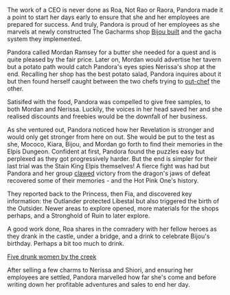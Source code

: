 <!-- title: Roa Pandora -->
<!-- status: Alive -->

The work of a CEO is never done as Roa, Not Rao or Raora, Pandora made it a point to start her days early to ensure that she and her employees are prepared for success. And truly, Pandora is proud of her employees as she marvels at newly constructed The Gacharms shop [Bijou built](https://youtu.be/i54lsw-XjDA?t=692) and the gacha system they implemented.

Pandora called Mordan Ramsey for a butter she needed for a quest and is quite pleased by the fair price. Later on, Mordan would advertise her tavern but a potato path would catch Pandora's eyes spies Nerissa's shop at the end. Recalling her shop has the best potato salad, Pandora inquires about it but then found herself caught between the two chefs trying to [out-chef](https://youtu.be/i54lsw-XjDA?t=4654) the other.

Satisifed with the food, Pandora was compelled to give free samples, to both Mordan and Nerissa. Luckily, the voices in her head saved her and she realised discounts and freebies would be the downfall of her business.

As she ventured out, Pandora noticed how her Revelation is stronger and would only get stronger from here on out. She would be put to the test as she, Mococo, Kiara, Bijou, and Mordan go forth to find their memories in the Elpis Dungeon. Confident at first, Pandora found the puzzles easy but perplexed as they got progressively harder. But the end is simpler for their last trial was the Stain King Elpis themselves! A fierce fight was had but Pandora and her group [clawed](https://youtu.be/i54lsw-XjDA?t=11045) victory from the dragon's jaws of defeat recovered some of their memories - and the Hot Pink One's history.

They reported back to the Princess, then Fia, and discovered key information: the Outlander protected Libestal but also triggered the birth of the Outsider. Newer areas to explore opened, more materials for the shops perhaps, and a Stronghold of Ruin to later explore.

A good work done, Roa shares in the comradery with her fellow heroes as they drank in the castle, under a bridge, and a drink to celebrate Bijou's birthday. Perhaps a bit too much to drink.

[Five drunk women by the creek](#embed:https://youtu.be/i54lsw-XjDA?t=15299)

After selling a few charms to Nerissa and Shiori, and ensuring her employees are settled, Pandora marvelled how far she's come and before writing down her profitable adventures and sales to end her day.